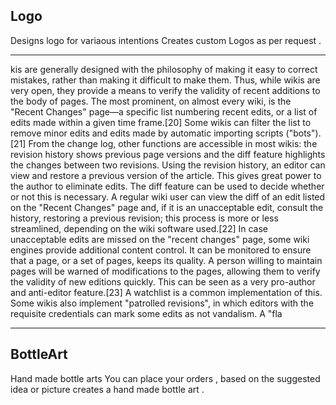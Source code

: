 ## Logo

Designs logo for variaous intentions
Creates custom Logos as per request .

***









kis are generally designed with the philosophy of making it easy to correct mistakes, rather than making it difficult to make them. Thus, while wikis are very open, they provide a means to verify the validity of recent additions to the body of pages. The most prominent, on almost every wiki, is the "Recent Changes" page—a specific list numbering recent edits, or a list of edits made within a given time frame.[20] Some wikis can filter the list to remove minor edits and edits made by automatic importing scripts ("bots").[21] From the change log, other functions are accessible in most wikis: the revision history shows previous page versions and the diff feature highlights the changes between two revisions. Using the revision history, an editor can view and restore a previous version of the article. This gives great power to the author to eliminate edits. The diff feature can be used to decide whether or not this is necessary. A regular wiki user can view the diff of an edit listed on the "Recent Changes" page and, if it is an unacceptable edit, consult the history, restoring a previous revision; this process is more or less streamlined, depending on the wiki software used.[22] In case unacceptable edits are missed on the "recent changes" page, some wiki engines provide additional content control. It can be monitored to ensure that a page, or a set of pages, keeps its quality. A person willing to maintain pages will be warned of modifications to the pages, allowing them to verify the validity of new editions quickly. This can be seen as a very pro-author and anti-editor feature.[23] A watchlist is a common implementation of this. Some wikis also implement "patrolled revisions", in which editors with the requisite credentials can mark some edits as not vandalism. A "fla

***

## BottleArt

Hand made bottle arts
You can place your orders , based on the suggested idea or picture creates a hand made bottle art .
